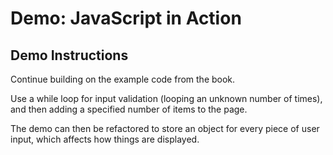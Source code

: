 # Demo: JavaScript in Action

## Demo Instructions

Continue building on the example code from the book. 

Use a while loop for input validation (looping an unknown number of times), and then adding a specified number of items to the page. 

The demo can then be refactored to store an object for every piece of user input, which affects how things are displayed. 
